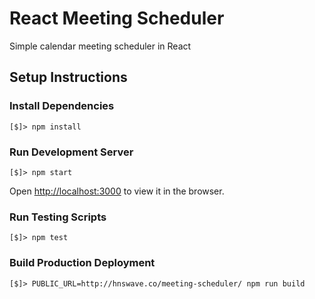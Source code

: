 # React Meeting Scheduler

Simple calendar meeting scheduler in React

## Setup Instructions

### Install Dependencies

```
[$]> npm install
```

### Run Development Server

```
[$]> npm start
```

Open [http://localhost:3000](http://localhost:3000) to view it in the browser.

### Run Testing Scripts

```
[$]> npm test
```

### Build Production Deployment

```
[$]> PUBLIC_URL=http://hnswave.co/meeting-scheduler/ npm run build
```
